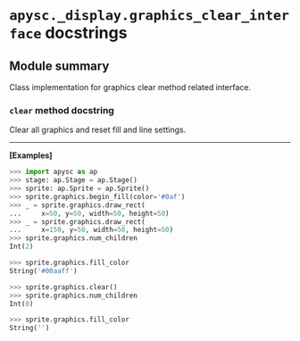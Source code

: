# `apysc._display.graphics_clear_interface` docstrings

## Module summary

Class implementation for graphics clear method related interface.

### `clear` method docstring

Clear all graphics and reset fill and line settings.<hr>

**[Examples]**

```py
>>> import apysc as ap
>>> stage: ap.Stage = ap.Stage()
>>> sprite: ap.Sprite = ap.Sprite()
>>> sprite.graphics.begin_fill(color='#0af')
>>> _ = sprite.graphics.draw_rect(
...     x=50, y=50, width=50, height=50)
>>> _ = sprite.graphics.draw_rect(
...     x=150, y=50, width=50, height=50)
>>> sprite.graphics.num_children
Int(2)

>>> sprite.graphics.fill_color
String('#00aaff')

>>> sprite.graphics.clear()
>>> sprite.graphics.num_children
Int(0)

>>> sprite.graphics.fill_color
String('')
```